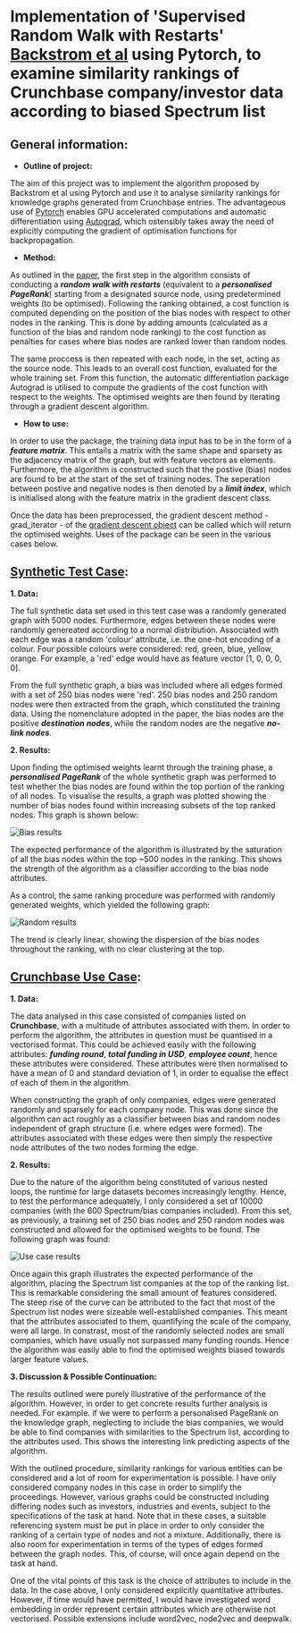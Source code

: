 # Implementation of  'Supervised Random Walk with Restarts' [Backstrom et al](https://arxiv.org/pdf/1011.4071.pdf) using Pytorch, to examine similarity rankings of Crunchbase company/investor data according to biased Spectrum list 

## __General information:__

* __Outline of project:__

The aim of this project was to implement the algorithm proposed by Backstrom et al using Pytorch and use it to analyse similarity rankings for knowledge graphs generated from Crunchbase entries. The advantageous use of [Pytorch](https://pytorch.org/docs/stable/index.html) enables GPU accelerated computations and automatic differentiation using [Autograd](https://pytorch.org/tutorials/beginner/blitz/autograd_tutorial.html), which ostensibly takes away the need of explicitly computing the gradient of optimisation functions for backpropagation.

* __Method:__

As outlined in the [paper](https://arxiv.org/pdf/1011.4071.pdf), the first step in the algorithm consists of conducting a **_random walk with restarts_** (equivalent to a **_personalised PageRank_**) starting from a designated source node, using predetermined weights (to be optimised). Following the ranking obtained, a cost function is computed depending on the position of the bias nodes with respect to other nodes in the ranking. This is done by adding amounts (calculated as a function of the bias and random node ranking) to the cost function as penalties for cases where bias nodes are ranked lower than random nodes. 

The same proccess is then repeated with each node, in the set, acting as the source node. This leads to an overall cost function, evaluated for the whole training set. From this function, the automatic differentiation package Autograd is utilised to compute the gradients of the cost function with respect to the weights. The optimised weights are then found by iterating through a gradient descent algorithm. 

* __How to use:__

In order to use the package, the training data input has to be in the form of a *__feature matrix__*. This entails a matrix with the same shape and sparsety as the adjacency matrix of the graph, but with feature vectors as elements. Furthermore, the algorithm is constructed such that the postive (bias) nodes are found to be at the start of the set of training nodes. The seperation between postive and negative nodes is then denoted by a *__limit index__*, which is initialised along with the feature matrix in the gradient descent class. 

Once the data has been preprocessed, the gradient descent method - grad_iterator - of the [gradient descent object](https://github.com/vada-oxford/gen-sim/blob/master/mw-pagerank/algorithms/grad_descent.py) can be called which will return the optimised weights. Uses of the package can be seen in the various cases below.  


## __[Synthetic Test Case](https://github.com/vada-oxford/gen-sim/blob/master/mw-pagerank/mw_pagerank_synthetic_test.ipynb):__

__1. Data:__ 

The full synthetic data set used in this test case was a randomly generated graph with 5000 nodes. Furthermore, edges between these nodes were randomly genereated according to a normal distribution. Associated with each edge was a random 'colour' attribute, i.e. the one-hot encoding of a colour. Four possible colours were considered: red, green, blue, yellow, orange. For example, a 'red' edge would have as feature vector [1, 0, 0, 0, 0]. 

From the full synthetic graph, a bias was included where all edges formed with a set of 250 bias nodes were 'red'. 250 bias nodes and 250 random nodes were then extracted from the graph, which constituted the training data. Using the nomenclature adopted in the paper, the bias nodes are the positive **_destination nodes_**, while the random nodes are the negative **_no-link nodes_**. 

__2. Results:__

Upon finding the optimised weights learnt through the training phase, a **_personalised PageRank_** of the whole synthetic graph was performed to test whether the bias nodes are found within the top portion of the ranking of all nodes. To visualise the results, a graph was plotted showing the number of bias nodes found within increasing subsets of the top ranked nodes. This graph is shown below: 

   ![Bias results](https://github.com/thomasmolnar/cb-pagerank/results/bias-synthethic-results.png)

The expected performance of the algorithm is illustrated by the saturation of all the bias nodes within the top ~500 nodes in the ranking. This shows the strength of the algorithm as a classifier according to the bias node attributes. 

As a control, the same ranking procedure was performed with randomly generated weights, which yielded the following graph:

   ![Random results](https://github.com/thomasmolnar/cb-pagerank/results/rand-synthethic-results.png)

The trend is clearly linear, showing the dispersion of the bias nodes throughout the ranking, with no clear clustering at the top.  

## __[Crunchbase Use Case](https://github.com/vada-oxford/gen-sim/blob/master/mw-pagerank/mw_pagerank_test.ipynb):__ 

__1. Data:__

The data analysed in this case consisted of companies listed on **Crunchbase**, with a multitude of attributes associated with them. In order to perform the algorithm, the attributes in question must be quantised in a vectorised format. This could be achieved easily with the following attributes: **_funding round_**, **_total funding in USD_**, **_employee count_**, hence these attributes were considered. These attributes were then normalised to have a mean of 0 and standard deviation of 1, in order to equalise the effect of each of them in the algorithm. 

When constructing the graph of only companies, edges were generated randomly and sparsely for each company node. This was done since the algorithm can act roughly as a classifier between bias and random nodes independent of graph structure (i.e. where edges were formed). The attributes associated with these edges were then simply the respective node attributes of the two nodes forming the edge.

__2. Results:__

Due to the nature of the algorithm being constituted of various nested loops, the runtime for large datasets becomes increasingly lengthy. Hence, to test the performance adequately, I only considered a set of 10000 companies (with the 600 Spectrum/bias companies included). From this set, as previously, a training set of 250 bias nodes and 250 random nodes was constructed and allowed for the optimised weights to be found. The following graph was found:

   ![Use case results](https://github.com/thomasmolnar/cb-pagerank/results/usecase-results.png)

Once again this graph illustrates the expected performance of the algorithm, placing the Spectrum list companies at the top of the ranking list. This is remarkable considering the small amount of features considered. The steep rise of the curve can be attributed to the fact that most of the Spectrum list nodes were sizeable well-established companies. This meant that the attributes associated to them, quantifying the scale of the company, were all large. In constrast, most of the randomly selected nodes are small companies, which have usually not surpassed many funding rounds. Hence the algorithm was easily able to find the optimised weights biased towards larger feature values. 

__3. Discussion & Possible Continuation:__

The results outlined were purely illustrative of the performance of the algorithm. However, in order to get concrete results further analysis is needed. For example. if we were to perform a personalised PageRank on the knowledge graph, neglecting to include the bias companies, we would be able to find companies with similarities to the Spectrum list, according to the attributes used. This shows the interesting link predicting aspects of the algorithm.  

With the outlined procedure, similarity rankings for various entities can be considered and a lot of room for experimentation is possible. I have only considered company nodes in this case in order to simplify the proceedings. However, various graphs could be constructed including differing nodes such as investors, industries and events, subject to the specifications of the task at hand. Note that in these cases, a suitable referencing system must be put in place in order to only consider the ranking of a certain type of nodes and not a mixture. Additionally, there is also room for experimentation in terms of the types of edges formed between the graph nodes. This, of course, will once again depend on the task at hand. 

One of the vital points of this task is the choice of attributes to include in the data. In the case above, I only considered explicitly quantitative attributes. However, if time would have permitted, I would have investigated word embedding in order represent certain attributes which are otherwise not vectorised. Possible extensions include word2vec, node2vec and deepwalk.

